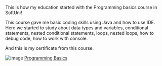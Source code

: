 This is how my education started with the Programming basics course in SoftUni!

This course gave me basic coding skills using Java and how to use IDE.
Here we started to study about data types and variables, conditional statements,
nested conditional statements, loops, nested loops, how to debug code,
how to work with console.


And this is my certificate from this course.

  ![image](file:///C:/Users/PC/Downloads/certificateBasics.jpeg "cert")
  [Programming Basics](https://softuni.bg/certificates/details/125310/1d892477 "Learning the basics of programming language Java")
